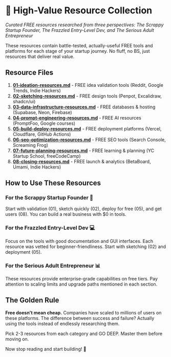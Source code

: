 # 🚀 High-Value Resource Collection

*Curated FREE resources researched from three perspectives: The Scrappy Startup Founder, The Frazzled Entry-Level Dev, and The Serious Adult Entrepreneur*

These resources contain battle-tested, actually-useful FREE tools and platforms for each stage of your startup journey. No fluff, no BS, just resources that deliver real value.

## Resource Files

1. **[01-ideation-resources.md](01-ideation-resources.md)** - FREE idea validation tools (Reddit, Google Trends, Indie Hackers)
2. **[02-sketching-resources.md](02-sketching-resources.md)** - FREE design tools (Penpot, Excalidraw, shadcn/ui)
3. **[03-data-infrastructure-resources.md](03-data-infrastructure-resources.md)** - FREE databases & hosting (Supabase, Neon, Firebase)
4. **[04-prompt-engineering-resources.md](04-prompt-engineering-resources.md)** - FREE AI resources (PromptFoo, Google courses)
5. **[05-build-deploy-resources.md](05-build-deploy-resources.md)** - FREE deployment platforms (Vercel, Cloudflare, GitHub Actions)
6. **[06-seo-optimization-resources.md](06-seo-optimization-resources.md)** - FREE SEO tools (Search Console, Screaming Frog)
7. **[07-future-planning-resources.md](07-future-planning-resources.md)** - FREE learning & planning (YC Startup School, freeCodeCamp)
8. **[08-closing-resources.md](08-closing-resources.md)** - FREE launch & analytics (BetaBoard, Umami, Indie Hackers)

## How to Use These Resources

### For the Scrappy Startup Founder 🚀
Start with validation (01), sketch quickly (02), deploy for free (05), and get users (08). You can build a real business with $0 in tools.

### For the Frazzled Entry-Level Dev 💻
Focus on the tools with good documentation and GUI interfaces. Each resource was vetted for beginner-friendliness. Start with sketching (02) and deployment (05).

### For the Serious Adult Entrepreneur 📊
These resources provide enterprise-grade capabilities on free tiers. Pay attention to scaling limits and upgrade paths mentioned in each section.

## The Golden Rule

**Free doesn't mean cheap.** Companies have scaled to millions of users on these platforms. The difference between success and failure? Actually using the tools instead of endlessly researching them.

Pick 2-3 resources from each category and GO DEEP. Master them before moving on.

Now stop reading and start building! 🎯